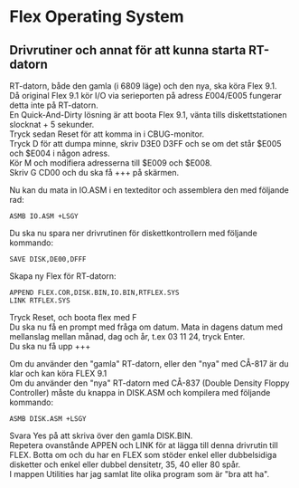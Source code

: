 # Flex Operating System
## Drivrutiner och annat för att kunna starta RT-datorn
RT-datorn, både den gamla (i 6809 läge) och den nya, ska köra Flex 9.1.  
Då original Flex 9.1 kör I/O via serieporten på adress $E004/$E005 fungerar detta inte på RT-datorn.  
En Quick-And-Dirty lösning är att boota Flex 9.1, vänta tills diskettstationen slocknat + 5 sekunder.  
Tryck sedan Reset för att komma in i CBUG-monitor.  
Tryck D för att dumpa minne, skriv D3E0 D3FF och se om det står $E005 och $E004 i någon adress.  
Kör M och modifiera adresserna till $E009 och $E008.  
Skriv G CD00 och du ska få +++ på skärmen.  

Nu kan du mata in IO.ASM i en texteditor och assemblera den med följande rad:  
```
ASMB IO.ASM +LSGY  
```
Du ska nu spara ner drivrutinen för diskettkontrollern med följande kommando:  
```
SAVE DISK,DE00,DFFF  
```
Skapa ny Flex för RT-datorn:  
```
APPEND FLEX.COR,DISK.BIN,IO.BIN,RTFLEX.SYS  
LINK RTFLEX.SYS 
```
Tryck Reset, och boota flex med F  
Du ska nu få en prompt med fråga om datum. Mata in dagens datum med mellanslag mellan månad, dag och år, t.ex 03 11 24, tryck Enter.  
Du ska nu få upp +++  

Om du använder den "gamla" RT-datorn, eller den "nya" med CÅ-817 är du klar och kan köra FLEX 9.1  
Om du använder den "nya" RT-datorn med CÅ-837 (Double Density Floppy Controller) måste du knappa in DISK.ASM och kompilera med följande kommando:  
```
ASMB DISK.ASM +LSGY  
```
Svara Yes på att skriva över den gamla DISK.BIN.  
Repetera ovanstånde APPEN och LINK för at lägga till denna drivrutin till FLEX. Botta om och du har en FLEX som stöder enkel eller dubbelsidiga disketter och enkel eller dubbel densitetr, 35, 40 eller 80 spår.  
I mappen Utilities har jag samlat lite olika program som är "bra att ha".